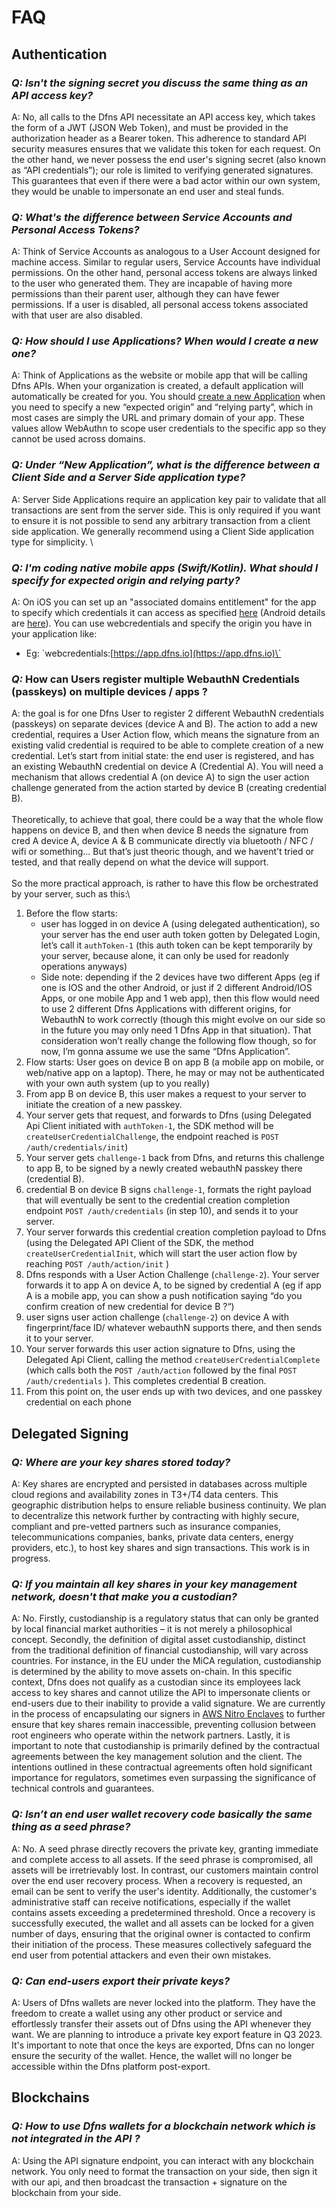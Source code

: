 # FAQ

## Authentication

### _**Q: Isn't the signing secret you discuss the same thing as an API access key?**_ &#x20;

A: No, all calls to the Dfns API necessitate an API access key, which takes the form of a JWT (JSON Web Token), and must be provided in the authorization header as a Bearer token. This adherence to standard API security measures ensures that we validate this token for each request. On the other hand, we never possess the end user's signing secret (also known as “API credentials”); our role is limited to verifying generated signatures. This guarantees that even if there were a bad actor within our own system, they would be unable to impersonate an end user and steal funds.



### _**Q: What's the difference between Service Accounts and Personal Access Tokens?**_&#x20;

A: Think of Service Accounts as analogous to a User Account designed for machine access. Similar to regular users, Service Accounts have individual permissions. On the other hand, personal access tokens are always linked to the user who generated them. They are incapable of having more permissions than their parent user, although they can have fewer permissions. If a user is disabled, all personal access tokens associated with that user are also disabled.



### _**Q: How should I use Applications? When would I create a new one?**_&#x20;

A: Think of Applications as the website or mobile app that will be calling Dfns APIs. When your organization is created, a default application will automatically be created for you. You should [create a new Application](../api-docs/authentication/application-management/createClientSideApplication.md) when you need to specify a new “expected origin” and “relying party”, which in most cases are simply the URL and primary domain of your app. These values allow WebAuthn to scope user credentials to the specific app so they cannot be used across domains.&#x20;



### _**Q: Under “New Application”, what is the difference between a Client Side and a Server Side application type?**_&#x20;

A: Server Side Applications require an application key pair to validate that all transactions are sent from the server side. This is only required if you want to ensure it is not possible to send any arbitrary transaction from a client side application.  We generally recommend using a Client Side application type for simplicity. \


### _**Q: I'm coding native mobile apps (Swift/Kotlin). What should I specify for expected origin and relying party?**_&#x20;

A: On iOS you can set up an "associated domains entitlement" for the app to specify which credentials it can access as specified [here](https://developer.apple.com/documentation/bundleresources/entitlements/com\_apple\_developer\_associated-domains) (Android details are [here](https://developer.android.com/training/sign-in/passkeys)). You can use webcredentials and specify the origin you have in your application like:

* Eg: \`webcredentials:[https://app.dfns.io](https://app.dfns.io)\`

### _**Q:**_ How can Users register multiple WebauthN Credentials (passkeys) on multiple devices / apps ?

A: the goal is for one Dfns User to register 2 different WebauthN credentials (passkeys) on separate devices (device A and B). The action to add a new credential, requires a User Action flow, which means the signature from an existing valid credential is required to be able to complete creation of a new credential. Let’s start from initial state: the end user is registered, and has an existing WebauthN credential on device A (Credential A). You will need a mechanism that allows credential A (on device A) to sign the user action challenge generated from the action started by device B (creating credential B).\
\
Theoretically, to achieve that goal, there could be a way that the whole flow happens on device B, and then when device B needs the signature from cred A device A, device A & B communicate directly via bluetooth / NFC / wifi or something... But that’s just theoric though, and we havent’t tried or tested, and that really depend on what the device will support.\
\
So the more practical approach, is rather to have this flow be orchestrated by your server, such as this:\


1. Before the flow starts:
   * user has logged in on device A (using delegated authentication), so your server has the end user auth token gotten by Delegated Login, let’s call it `authToken-1` (this auth token can be kept temporarily by your server, because alone, it can only be used for readonly operations anyways)
   * Side note: depending if the 2 devices have two different Apps (eg if one is IOS and the other Android, or just if 2 different Android/IOS Apps, or one mobile App and 1 web app), then this flow would need to use 2 different Dfns Applications with different origins, for WebauthN to work correctly (though this might evolve on our side so in the future you may only need 1 Dfns App in that situation). That consideration won’t really change the following flow though, so for now, I’m gonna assume we use the same “Dfns Application”.
2. Flow starts: User goes on device B on app B (a mobile app on mobile, or web/native app on a laptop). There, he may or may not be authenticated with your own auth system (up to you really)
3. From app B on device B, this user makes a request to your server to initiate the creation of a new passkey.
4. Your server gets that request, and forwards to Dfns (using Delegated Api Client initiated with `authToken-1`, the SDK method will be `createUserCredentialChallenge`, the endpoint reached is `POST /auth/credentials/init`)
5. Your server gets `challenge-1` back from Dfns, and returns this challenge to app B, to be signed by a newly created webauthN passkey there (credential B).
6. credential B on device B signs `challenge-1`, formats the right payload that will eventually be sent to the credential creation completion endpoint `POST /auth/credentials` (in step 10), and sends it to your server.
7. Your server forwards this credential creation completion payload to Dfns (using the Delegated API Client of the SDK, the method `createUserCredentialInit`, which will start the user action flow by reaching `POST /auth/action/init` )
8. Dfns responds with a User Action Challenge (`challenge-2`). Your server forwards it to app A on device A, to be signed by credential A (eg if app A is a mobile app, you can show a push notification saying “do you confirm creation of new credential for device B ?“)
9. user signs user action challenge (`challenge-2`) on device A with fingerprint/face ID/ whatever webauthN supports there, and then sends it to your server.
10. Your server forwards this user action signature to Dfns, using the Delegated Api Client, calling the method `createUserCredentialComplete` (which calls both the `POST /auth/action` followed by the final `POST /auth/credentials` ). This completes credential B creation.
11. From this point on, the user ends up with two devices, and one passkey credential on each phone&#x20;



## Delegated Signing

### _**Q: Where are your key shares stored today?**_&#x20;

A: Key shares are encrypted and persisted in databases across multiple cloud regions and availability zones in T3+/T4 data centers. This geographic distribution helps to ensure reliable business continuity. We plan to decentralize this network further by contracting with highly secure, compliant and pre-vetted partners such as insurance companies, telecommunications companies, banks, private data centers, energy providers, etc.), to host key shares and sign transactions. This work is in progress.&#x20;



### _**Q: If you maintain all key shares in your key management network, doesn't that make you a custodian?**_&#x20;

A: No. Firstly, custodianship is a regulatory status that can only be granted by local financial market authorities – it is not merely a philosophical concept. Secondly, the definition of digital asset custodianship, distinct from the traditional definition of financial custodianship, will vary across countries. For instance, in the EU under the MiCA regulation, custodianship is determined by the ability to move assets on-chain. In this specific context, Dfns does not qualify as a custodian since its employees lack access to key shares and cannot utilize the API to impersonate clients or end-users due to their inability to provide a valid signature. We are currently in the process of encapsulating our signers in  [AWS Nitro Enclaves](https://aws.amazon.com/ec2/nitro/nitro-enclaves/)  to further ensure that key shares remain inaccessible, preventing collusion between root engineers who operate within the network partners. Lastly, it is important to note that custodianship is primarily defined by the contractual agreements between the key management solution and the client. The intentions outlined in these contractual agreements often hold significant importance for regulators, sometimes even surpassing the significance of technical controls and guarantees.



### _**Q: Isn’t an end user wallet recovery code basically the same thing as a seed phrase?**_

A: No. A seed phrase directly recovers the private key, granting immediate and complete access to all assets. If the seed phrase is compromised, all assets will be irretrievably lost. In contrast, our customers maintain control over the end user recovery process. When a recovery is requested, an email can be sent to verify the user's identity. Additionally, the customer's administrative staff can receive notifications, especially if the wallet contains assets exceeding a predetermined threshold. Once a recovery is successfully executed, the wallet and all assets can be locked for a given number of days, ensuring that the original owner is contacted to confirm their initiation of the process. These measures collectively safeguard the end user from potential attackers and even their own mistakes.



### _**Q: Can end-users export their private keys?**_

A: Users of Dfns wallets are never locked into the platform. They have the freedom to create a wallet using any other product or service and effortlessly transfer their assets out of Dfns using the API whenever they want. We are planning to introduce a private key export feature in Q3 2023. It's important to note that once the keys are exported, Dfns can no longer ensure the security of the wallet. Hence, the wallet will no longer be accessible within the Dfns platform post-export.



## Blockchains

### _Q: How to use Dfns wallets for a blockchain network which is not integrated in the API ?_

A: Using the API signature endpoint, you can interact with any blockchain network. You only need to format the transaction on your side, then sign it with our api, and then broadcast the transaction + signature on the blockchain from your side.

